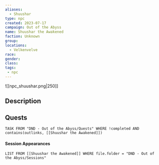 ```yaml
---
aliases:
  - Shuushar
type: npc
created: 2023-07-17
campaign: Out of the Abyss
name: Shuushar the Awakened
faction: Unknown
group:
locations:
  - Velkenvelve
race:
gender:
class:
tags:
 - npc
---
```

![[npc_shuushar.png|250]]
## Description

## Quests
```dataview
TASK FROM "DND - Out of the Abyss/Quests" WHERE !completed AND contains(outlinks, [[Shuushar the Awakened]]) 
```

#### Session Appearances
```dataview
LIST FROM [[Shuushar the Awakened]] WHERE file.folder = "DND - Out of the Abyss/Sessions"
```



